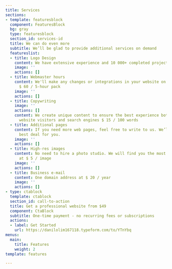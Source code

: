 ```yaml
---
title: Services
sections:
- template: featuresblock
  component: FeaturesBlock
  bg: gray
  type: featuresblock
  section_id: services-id
  title: We can do even more
  subtitle: We’ll be glad to provide additional services on demand
  featureslist:
  - title: Logo Design
    content: We have extensive experience and 10 000+ completed projects $100
    image: ''
    actions: []
  - title: Webmaster hours
    content: We'll make any changes or integrations in your website on your request
      $ 60 / 5-hour pack
    image: ''
    actions: []
  - title: Copywriting
    image: ''
    actions: []
    content: We create unique content to ensure the best experience both for your
      website visitors and search engines $ 15 / 100 words
  - title: Additional pages
    content: If you need more web pages, feel free to write to us. We’ll prepare the
      best deal for you.
    image: ''
    actions: []
  - title: High-res images
    content: No need to hire a photo studio. We will find you the most suitable photos
      at $ 5 / image
    image: ''
    actions: []
  - title: Business e-mail
    content: One domain address at $ 20 / year
    image: ''
    actions: []
- type: ctablock
  template: ctablock
  section_id: call-to-action
  title: Get a professional website from $49
  component: CtaBlock
  subtitle: One-time payment - no recurring fees or subscriptions
  actions:
  - label: Get Started
    url: https://danilolim167118.typeform.com/to/YTnYbq
menus:
  main:
    title: Features
    weight: 2
template: features

---
```


